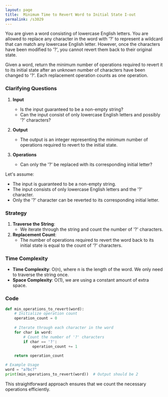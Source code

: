 ```yaml
---
layout: page
title:  Minimum Time to Revert Word to Initial State I-out
permalink: /s3029
---
```


You are given a word consisting of lowercase English letters. You are allowed to replace any character in the word with '?' to represent a wildcard that can match any lowercase English letter. However, once the characters have been modified to '?', you cannot revert them back to their original state.

Given a word, return the minimum number of operations required to revert it to its initial state after an unknown number of characters have been changed to '?'. Each replacement operation counts as one operation.

### Clarifying Questions
1. **Input**
    - Is the input guaranteed to be a non-empty string?
    - Can the input consist of only lowercase English letters and possibly '?' characters?

2. **Output**
    - The output is an integer representing the minimum number of operations required to revert to the initial state.

3. **Operations**
    - Can only the '?' be replaced with its corresponding initial letter?

Let's assume:
- The input is guaranteed to be a non-empty string.
- The input consists of only lowercase English letters and the '?' character.
- Only the '?' character can be reverted to its corresponding initial letter.

### Strategy
1. **Traverse the String**:
   - We iterate through the string and count the number of '?' characters.
2. **Replacement Count**:
   - The number of operations required to revert the word back to its initial state is equal to the count of '?' characters.

### Time Complexity
- **Time Complexity**: O(n), where n is the length of the word. We only need to traverse the string once.
- **Space Complexity**: O(1), we are using a constant amount of extra space.

### Code

```python
def min_operations_to_revert(word):
    # Initialize operation count
    operation_count = 0
    
    # Iterate through each character in the word
    for char in word:
        # Count the number of '?' characters
        if char == '?':
            operation_count += 1
            
    return operation_count

# Example Usage
word = "a?bc?"
print(min_operations_to_revert(word))  # Output should be 2
```

This straightforward approach ensures that we count the necessary operations efficiently.